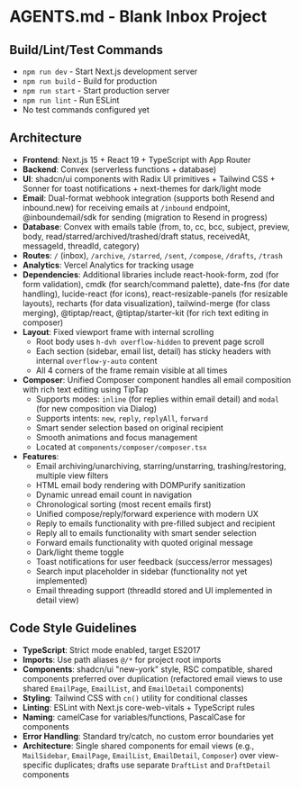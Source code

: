 # AGENTS.md - Blank Inbox Project

## Build/Lint/Test Commands
- `npm run dev` - Start Next.js development server
- `npm run build` - Build for production
- `npm run start` - Start production server
- `npm run lint` - Run ESLint
- No test commands configured yet

## Architecture
- **Frontend**: Next.js 15 + React 19 + TypeScript with App Router
- **Backend**: Convex (serverless functions + database)
- **UI**: shadcn/ui components with Radix UI primitives + Tailwind CSS + Sonner for toast notifications + next-themes for dark/light mode
- **Email**: Dual-format webhook integration (supports both Resend and inbound.new) for receiving emails at `/inbound` endpoint, @inboundemail/sdk for sending (migration to Resend in progress)
- **Database**: Convex with emails table (from, to, cc, bcc, subject, preview, body, read/starred/archived/trashed/draft status, receivedAt, messageId, threadId, category)
- **Routes**: `/` (inbox), `/archive`, `/starred`, `/sent`, `/compose`, `/drafts`, `/trash`
- **Analytics**: Vercel Analytics for tracking usage
- **Dependencies**: Additional libraries include react-hook-form, zod (for form validation), cmdk (for search/command palette), date-fns (for date handling), lucide-react (for icons), react-resizable-panels (for resizable layouts), recharts (for data visualization), tailwind-merge (for class merging), @tiptap/react, @tiptap/starter-kit (for rich text editing in composer)
- **Layout**: Fixed viewport frame with internal scrolling
  - Root body uses `h-dvh overflow-hidden` to prevent page scroll
  - Each section (sidebar, email list, detail) has sticky headers with internal `overflow-y-auto` content
  - All 4 corners of the frame remain visible at all times
- **Composer**: Unified Composer component handles all email composition with rich text editing using TipTap
  - Supports modes: `inline` (for replies within email detail) and `modal` (for new composition via Dialog)
  - Supports intents: `new`, `reply`, `replyAll`, `forward`
  - Smart sender selection based on original recipient
  - Smooth animations and focus management
  - Located at `components/composer/composer.tsx`
- **Features**:
  - Email archiving/unarchiving, starring/unstarring, trashing/restoring, multiple view filters
  - HTML email body rendering with DOMPurify sanitization
  - Dynamic unread email count in navigation
  - Chronological sorting (most recent emails first)
  - Unified compose/reply/forward experience with modern UX
  - Reply to emails functionality with pre-filled subject and recipient
  - Reply all to emails functionality with smart sender selection
  - Forward emails functionality with quoted original message
  - Dark/light theme toggle
  - Toast notifications for user feedback (success/error messages)
  - Search input placeholder in sidebar (functionality not yet implemented)
  - Email threading support (threadId stored and UI implemented in detail view)

## Code Style Guidelines
- **TypeScript**: Strict mode enabled, target ES2017
- **Imports**: Use path aliases `@/*` for project root imports
- **Components**: shadcn/ui "new-york" style, RSC compatible, shared components preferred over duplication (refactored email views to use shared `EmailPage`, `EmailList`, and `EmailDetail` components)
- **Styling**: Tailwind CSS with `cn()` utility for conditional classes
- **Linting**: ESLint with Next.js core-web-vitals + TypeScript rules
- **Naming**: camelCase for variables/functions, PascalCase for components
- **Error Handling**: Standard try/catch, no custom error boundaries yet
- **Architecture**: Single shared components for email views (e.g., `MailSidebar`, `EmailPage`, `EmailList`, `EmailDetail`, `Composer`) over view-specific duplicates; drafts use separate `DraftList` and `DraftDetail` components
